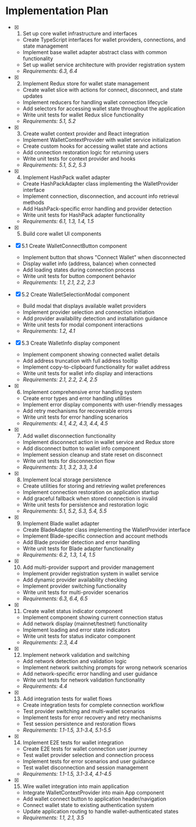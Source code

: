 # Implementation Plan

- [x] 1. Set up core wallet infrastructure and interfaces





  - Create TypeScript interfaces for wallet providers, connections, and state management
  - Implement base wallet adapter abstract class with common functionality
  - Set up wallet service architecture with provider registration system
  - _Requirements: 6.3, 6.4_

- [x] 2. Implement Redux store for wallet state management





  - Create wallet slice with actions for connect, disconnect, and state updates
  - Implement reducers for handling wallet connection lifecycle
  - Add selectors for accessing wallet state throughout the application
  - Write unit tests for wallet Redux slice functionality
  - _Requirements: 5.1, 5.2_

- [x] 3. Create wallet context provider and React integration









  - Implement WalletContextProvider with wallet service initialization
  - Create custom hooks for accessing wallet state and actions
  - Add connection restoration logic for returning users
  - Write unit tests for context provider and hooks
  - _Requirements: 5.1, 5.2, 5.3_

- [x] 4. Implement HashPack wallet adapter









  - Create HashPackAdapter class implementing the WalletProvider interface
  - Implement connection, disconnection, and account info retrieval methods
  - Add HashPack-specific error handling and provider detection
  - Write unit tests for HashPack adapter functionality
  - _Requirements: 6.1, 1.3, 1.4, 1.5_

- [x] 5. Build core wallet UI components





- [x] 5.1 Create WalletConnectButton component


  - Implement button that shows "Connect Wallet" when disconnected
  - Display wallet info (address, balance) when connected
  - Add loading states during connection process
  - Write unit tests for button component behavior
  - _Requirements: 1.1, 2.1, 2.2, 2.3_

- [x] 5.2 Create WalletSelectionModal component

  - Build modal that displays available wallet providers
  - Implement provider selection and connection initiation
  - Add provider availability detection and installation guidance
  - Write unit tests for modal component interactions
  - _Requirements: 1.2, 4.1_

- [x] 5.3 Create WalletInfo display component

  - Implement component showing connected wallet details
  - Add address truncation with full address tooltip
  - Implement copy-to-clipboard functionality for wallet address
  - Write unit tests for wallet info display and interactions
  - _Requirements: 2.1, 2.2, 2.4, 2.5_

- [x] 6. Implement comprehensive error handling system





  - Create error types and error handling utilities
  - Implement error display components with user-friendly messages
  - Add retry mechanisms for recoverable errors
  - Write unit tests for error handling scenarios
  - _Requirements: 4.1, 4.2, 4.3, 4.4, 4.5_

- [x] 7. Add wallet disconnection functionality





  - Implement disconnect action in wallet service and Redux store
  - Add disconnect button to wallet info component
  - Implement session cleanup and state reset on disconnect
  - Write unit tests for disconnection flow
  - _Requirements: 3.1, 3.2, 3.3, 3.4_

- [x] 8. Implement local storage persistence





  - Create utilities for storing and retrieving wallet preferences
  - Implement connection restoration on application startup
  - Add graceful fallback when stored connection is invalid
  - Write unit tests for persistence and restoration logic
  - _Requirements: 5.1, 5.2, 5.3, 5.4, 5.5_

- [x] 9. Implement Blade wallet adapter





  - Create BladeAdapter class implementing the WalletProvider interface
  - Implement Blade-specific connection and account methods
  - Add Blade provider detection and error handling
  - Write unit tests for Blade adapter functionality
  - _Requirements: 6.2, 1.3, 1.4, 1.5_

- [x] 10. Add multi-provider support and provider management









  - Implement provider registration system in wallet service
  - Add dynamic provider availability checking
  - Implement provider switching functionality
  - Write unit tests for multi-provider scenarios
  - _Requirements: 6.3, 6.4, 6.5_

- [x] 11. Create wallet status indicator component





  - Implement component showing current connection status
  - Add network display (mainnet/testnet) functionality
  - Implement loading and error state indicators
  - Write unit tests for status indicator component
  - _Requirements: 2.3, 4.4_

- [x] 12. Implement network validation and switching





  - Add network detection and validation logic
  - Implement network switching prompts for wrong network scenarios
  - Add network-specific error handling and user guidance
  - Write unit tests for network validation functionality
  - _Requirements: 4.4_

- [x] 13. Add integration tests for wallet flows





  - Create integration tests for complete connection workflow
  - Test provider switching and multi-wallet scenarios
  - Implement tests for error recovery and retry mechanisms
  - Test session persistence and restoration flows
  - _Requirements: 1.1-1.5, 3.1-3.4, 5.1-5.5_

- [x] 14. Implement E2E tests for wallet integration








  - Create E2E tests for wallet connection user journey
  - Test wallet provider selection and connection process
  - Implement tests for error scenarios and user guidance
  - Test wallet disconnection and session management
  - _Requirements: 1.1-1.5, 3.1-3.4, 4.1-4.5_

- [x] 15. Wire wallet integration into main application





  - Integrate WalletContextProvider into main App component
  - Add wallet connect button to application header/navigation
  - Connect wallet state to existing authentication system
  - Update application routing to handle wallet-authenticated states
  - _Requirements: 1.1, 2.1, 3.5_